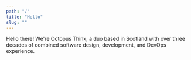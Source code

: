 ```yaml
---
path: "/"
title: "Hello"
slug: ""
---
```


Hello there! We're Octopus Think, a duo based in Scotland with over three decades of combined software design, development, and DevOps experience.
